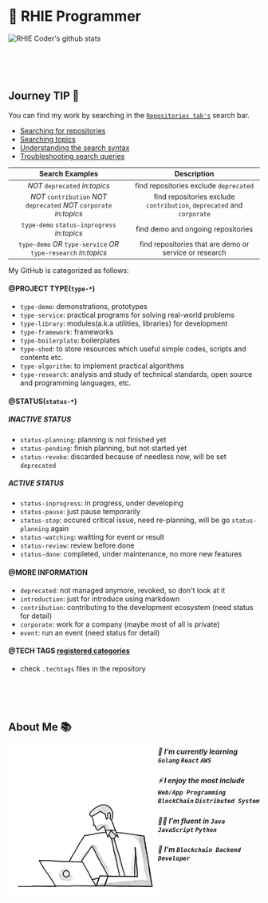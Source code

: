 # 🐺 RHIE Programmer


![RHIE Coder's github stats](https://github-readme-stats.vercel.app/api?username=RHIE-coder&show_icons=true&theme=radical)

<br><br><br>

## Journey TIP 🧭

You can find my work by searching in the [`Repositories tab's`](https://github.com/RHIE-coder?tab=repositories) search bar. 

 - [Searching for repositories](https://docs.github.com/en/search-github/searching-on-github/searching-for-repositories)
 - [Searching topics](https://docs.github.com/en/search-github/searching-on-github/searching-topics)
 - [Understanding the search syntax](https://docs.github.com/en/search-github/getting-started-with-searching-on-github/understanding-the-search-syntax)
 - [Troubleshooting search queries](https://docs.github.com/en/search-github/getting-started-with-searching-on-github/troubleshooting-search-queries)

| Search Examples | Description |
|:---:|:---:|
| *NOT* `deprecated` *in:topics* | find repositories exclude `deprecated`|
| *NOT* `contribution` *NOT* `deprecated` *NOT* `corporate` *in:topics* | find repositories exclude `contribution`, `deprecated` and `corporate` |
| `type-demo` `status-inprogress` *in:topics* | find demo and ongoing repositories |
| `type-demo` *OR* `type-service` *OR* `type-research` *in:topics*| find repositories that are demo or service or research |

My GitHub is categorized as follows:

#### @PROJECT TYPE(`type-*`)
 - `type-demo`: demonstrations, prototypes
 - `type-service`: practical programs for solving real-world problems
 - `type-library`: modules(a.k.a utilities, libraries) for development
 - `type-framework`: frameworks
 - `type-boilerplate`: boilerplates
 - `type-shed`: to store resources which useful simple codes, scripts and contents etc.
 - `type-algorithm`: to implement practical algorithms
 - `type-research`: analysis and study of technical standards, open source and programming languages, etc.

#### @STATUS(`status-*`)

##### INACTIVE STATUS
 - `status-planning`: planning is not finished yet
 - `status-pending`: finish planning, but not started yet
 - `status-revoke`: discarded because of needless now, will be set `deprecated` 


##### ACTIVE STATUS
 - `status-inprogress`: in progress, under developing
 - `status-pause`: just pause temporarily
 - `status-stop`: occured critical issue, need re-planning, will be go `status-planning` again
 - `status-watching`: waitting for event or result
 - `status-review`: review before done
 - `status-done`: completed, under maintenance, no more new features

#### @MORE INFORMATION
 - `deprecated`: not managed anymore, revoked, so don't look at it
 - `introduction`: just for introduce using markdown
 - `contribution`: contributing to the development ecosystem (need status for detail)
 - `corporate`: work for a company (maybe most of all is private)
 - `event`: run an event (need status for detail)

#### @TECH TAGS **[registered categories](./docs/tech-categories.md)**
 - check `.techtags` files in the repository

<br><br><br>

## About Me 📚

<img align="left" alt="GIF" src="https://github.com/RHIE-coder/RHIE-coder/blob/main/asset/better-better.gif?raw=true" width="300" height="300" />

##### 📖 I’m currently learning `Golang` `React` `AWS`

##### ⚡️ I enjoy the most include `Web/App Programming` `BlockChain` `Distributed System`

##### 👨‍💻 I’m fluent in `Java` `JavaScript` `Python`

##### 🌱 I'm `Blockchain Backend Developer`




